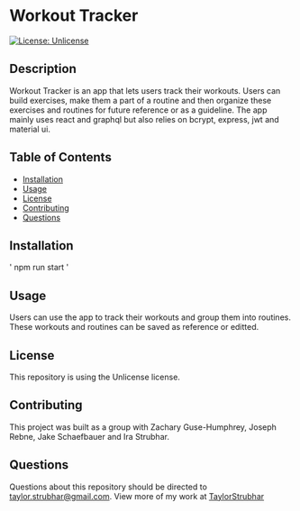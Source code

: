 # Workout Tracker

[![License: Unlicense](https://img.shields.io/badge/license-Unlicense-blue.svg)](http://unlicense.org/)

## Description

Workout Tracker is an app that lets users track their workouts. Users can build exercises, make them a part of a routine and then organize these exercises and routines for future reference or as a guideline. The app mainly uses react and graphql but also relies on bcrypt, express, jwt and material ui.

## Table of Contents

* [Installation](#installation)
* [Usage](#usage)
* [License](#license)
* [Contributing](#contributing)
* [Questions](#questions)

## Installation
'
npm run start
'
## Usage

Users can use the app to track their workouts and group them into routines. These workouts and routines can be saved as reference or editted.

## License

This repository is using the Unlicense license.

## Contributing

This project was built as a group with Zachary Guse-Humphrey, Joseph Rebne, Jake Schaefbauer and Ira Strubhar.

## Questions

Questions about this repository should be directed to [taylor.strubhar@gmail.com](mailto:taylor.strubhar@gmail.com). View more of my work at [TaylorStrubhar](https://github.com/TaylorStrubhar)

